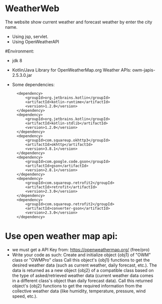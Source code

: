 # WeatherWeb
The website show current weather and forecast weather by enter the city name.
+ Using jsp, servlet.
+ Using OpenWeatherAPI 

#Environment:
+ jdk 8
+ Kotlin/Java Library for OpenWeatherMap.org Weather APIs: owm-japis-2.5.3.0.jar
+ Some dependencies: 
	<dependencies>

		<dependency>
			<groupId>org.jetbrains.kotlin</groupId>
			<artifactId>kotlin-runtime</artifactId>
			<version>1.2.0</version>
		</dependency>
		<dependency>
			<groupId>org.jetbrains.kotlin</groupId>
			<artifactId>kotlin-stdlib</artifactId>
			<version>1.2.0</version>
		</dependency>
		<dependency>
			<groupId>com.squareup.okhttp3</groupId>
			<artifactId>okhttp</artifactId>
			<version>3.8.1</version>
		</dependency>
		<dependency>
			<groupId>com.google.code.gson</groupId>
			<artifactId>gson</artifactId>
			<version>2.8.1</version>
		</dependency>
		<dependency>
			<groupId>com.squareup.retrofit2</groupId>
			<artifactId>retrofit</artifactId>
			<version>2.3.0</version>
		</dependency>
		<dependency>
			<groupId>com.squareup.retrofit2</groupId>
			<artifactId>converter-gson</artifactId>
			<version>2.3.0</version>
		</dependency>
		
	</dependencies>
# Use open weather map api:
+ we must get a API Key from: https://openweathermap.org/ (free/pro)
+ Write your code as such:
Create and initialize object {obj1} of "OWM" class or "OWMPro" class
Call this object's {obj1} functions to get the desired weather data (such as current weather, daily forecast, etc.).
The data is returned as a new object {obj2} of a compatible class based on the type of asked/retrieved weather data (current weather data comes in a different class's object than daily forecast data).
Call this returned object's {obj2} functions to get the required information from the collective weather data (like humidity, temperature, pressure, wind speed, etc.).
